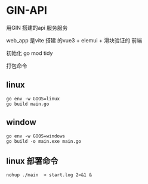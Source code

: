 # GIN-API

用GIN 搭建的api 服务服务

web_app 是vite 搭建  的vue3 + elemui + 滑块验证的 前端

初始化
go mod tidy

打包命令
## linux
```
go env -w GOOS=linux
go build main.go
```
## window
```
go env -w GOOS=windows
go build -o main.exe main.go

```

## linux 部署命令

```
nohup ./main  > start.log 2>&1 &
```

